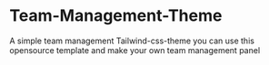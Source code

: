# Team-Management-Theme
A simple team management Tailwind-css-theme
      you can use this opensource template and make your own team management panel
      
